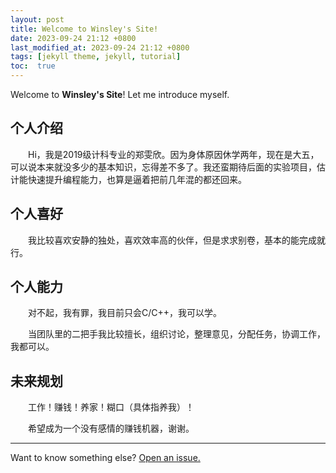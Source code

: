 ```yaml
---
layout: post
title: Welcome to Winsley's Site!
date: 2023-09-24 21:12 +0800
last_modified_at: 2023-09-24 21:12 +0800
tags: [jekyll theme, jekyll, tutorial]
toc:  true
---
```

Welcome to **Winsley's Site**! Let me introduce myself.

## 个人介绍
&emsp;&emsp;Hi，我是2019级计科专业的郑雯欣。因为身体原因休学两年，现在是大五，可以说本来就没多少的基本知识，忘得差不多了。我还蛮期待后面的实验项目，估计能快速提升编程能力，也算是逼着把前几年混的都还回来。
## 个人喜好
&emsp;&emsp;我比较喜欢安静的独处，喜欢效率高的伙伴，但是求求别卷，基本的能完成就行。
## 个人能力
&emsp;&emsp;对不起，我有罪，我目前只会C/C++，我可以学。

&emsp;&emsp;当团队里的二把手我比较擅长，组织讨论，整理意见，分配任务，协调工作，我都可以。
## 未来规划
&emsp;&emsp;工作！赚钱！养家！糊口（具体指养我）！

&emsp;&emsp;希望成为一个没有感情的赚钱机器，谢谢。


-----

Want to know something else? <a href="https://github.com/QAQ-1">Open an issue.</a>

[^fn-sample_footnote]: Handy! Now click the return link to go back.
